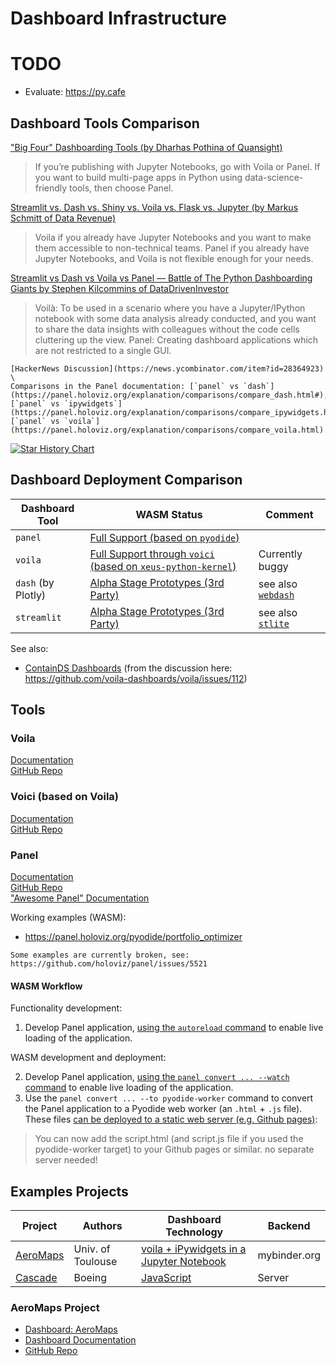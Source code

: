 # Dashboard Infrastructure

# TODO

 - Evaluate: https://py.cafe

## Dashboard Tools Comparison

["Big Four" Dashboarding Tools (by Dharhas Pothina of Quansight)](https://quansight.com/post/dash-voila-panel-streamlit-our-thoughts-on-the-big-four-dashboarding-tools/)

> If you’re publishing with Jupyter Notebooks, go with Voila or Panel. If you want to build multi-page apps in Python using data-science-friendly tools, then choose Panel.

[Streamlit vs. Dash vs. Shiny vs. Voila vs. Flask vs. Jupyter (by Markus Schmitt of Data Revenue)](https://www.datarevenue.com/en-blog/data-dashboarding-streamlit-vs-dash-vs-shiny-vs-voila)

> Voila if you already have Jupyter Notebooks and you want to make them accessible to non-technical teams. Panel if you already have Jupyter Notebooks, and Voila is not flexible enough for your needs.

[Streamlit vs Dash vs Voila vs Panel — Battle of The Python Dashboarding Giants by Stephen Kilcommins of DataDrivenInvestor](https://medium.datadriveninvestor.com/streamlit-vs-dash-vs-voilà-vs-panel-battle-of-the-python-dashboarding-giants-177c40b9ea57#8026)

> Voilà: To be used in a scenario where you have a Jupyter/IPython notebook with some data analysis already conducted, and you want to share the data insights with colleagues without the code cells cluttering up the view. Panel: Creating dashboard applications which are not restricted to a single GUI.

```{seealso}
[HackerNews Discussion](https://news.ycombinator.com/item?id=28364923) \
Comparisons in the Panel documentation: [`panel` vs `dash`](https://panel.holoviz.org/explanation/comparisons/compare_dash.html#), [`panel` vs `ipywidgets`](https://panel.holoviz.org/explanation/comparisons/compare_ipywidgets.html), [`panel` vs `voila`](https://panel.holoviz.org/explanation/comparisons/compare_voila.html).
```

[![Star History Chart](https://api.star-history.com/svg?repos=holoviz/panel,plotly/dash,voila-dashboards/voila,voila-dashboards/voici,streamlit/streamlit,jupyter-widgets/ipywidgets&type=Date)](https://star-history.com/#holoviz/panel&plotly/dash&voila-dashboards/voila&voila-dashboards/voici&streamlit/streamlit&jupyter-widgets/ipywidgets&Date)

## Dashboard Deployment Comparison

| Dashboard Tool | WASM Status | Comment |
| -------------- | ----------- | ------- |
| `panel` | [Full Support (based on `pyodide`)](https://panel.holoviz.org/how_to/wasm/index.html) | |
| `voila` | [Full Support through `voici` (based on `xeus-python-kernel`)](https://voici.readthedocs.io/en/latest/) | Currently buggy |
| `dash` (by Plotly) | [Alpha Stage Prototypes (3rd Party)](https://medium.com/plotly/dash-club-6-webassembly-summer-app-challenge-show-tell-60a3b1cd9f41) | see also [`webdash`](https://github.com/ibdafna/webdash) |
| `streamlit` | [Alpha Stage Prototypes (3rd Party)](https://discuss.streamlit.io/t/new-library-stlite-a-port-of-streamlit-to-wasm-powered-by-pyodide/25556) | see also [`stlite`](https://github.com/whitphx/stlite) |

See also:

- [ContainDS Dashboards](https://github.com/ideonate/cdsdashboards) (from the discussion here: https://github.com/voila-dashboards/voila/issues/112)

## Tools

### Voila

[Documentation](https://voila.readthedocs.io/) \
[GitHub Repo](https://github.com/voila-dashboards/voila)

### Voici (based on Voila)

[Documentation](https://voici.readthedocs.io/en/latest/) \
[GitHub Repo](https://github.com/voila-dashboards/voici)

### Panel

[Documentation](https://panel.holoviz.org) \
[GitHub Repo](https://github.com/holoviz/panel) \
["Awesome Panel" Documentation](https://awesome-panel.org)

Working examples (WASM):

 - https://panel.holoviz.org/pyodide/portfolio_optimizer

```{note}
Some examples are currently broken, see: https://github.com/holoviz/panel/issues/5521
```

#### WASM Workflow

Functionality development:

1. Develop Panel application, [using the `autoreload` command](https://panel.holoviz.org/how_to/server/commandline.html#launching-a-server-on-the-commandline) to enable live loading of the application.

WASM development and deployment:

2. Develop Panel application, [using the `panel convert ... --watch` command](https://panel.holoviz.org/how_to/wasm/convert.html#converting-panel-applications) to enable live loading of the application.
3. Use the `panel convert ... --to pyodide-worker` command to convert the Panel application to a Pyodide web worker (an `.html` + `.js` file). These files [can be deployed to a static web server (e.g. Github pages)](https://panel.holoviz.org/how_to/wasm/convert.html#example):

> You can now add the script.html (and script.js file if you used the pyodide-worker target) to your Github pages or similar. no separate server needed!

## Examples Projects

| Project | Authors | Dashboard Technology | Backend | 
| ---- | ------- | ---------- | ------- |
| [AeroMaps](https://github.com/AeroMAPS/AeroMAPS) | Univ. of Toulouse | [voila + iPywidgets in a Jupyter Notebook](https://github.com/AeroMAPS/AeroMAPS/blob/ba80176a1d02caeed706a88063f8834f50b82416/aeromaps/gui/graphical_user_interface.py#L754) | mybinder.org |
| [Cascade](https://cascade.boeing.com/strategy) | Boeing | [JavaScript](https://builtwith.com/?https%3a%2f%2fcascade.boeing.com%2fstrategy) | Server |

### AeroMaps Project

- [Dashboard: AeroMaps](https://aeromaps.isae-supaero.fr)
- [Dashboard Documentation](https://aeromaps.github.io/AeroMAPS/intro.html)
- [GitHub Repo](https://github.com/AeroMAPS/AeroMAPS?tab=readme-ov-file)
